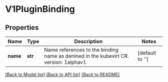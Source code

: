 # V1PluginBinding

## Properties
Name | Type | Description | Notes
------------ | ------------- | ------------- | -------------
**name** | **str** | Name references to the binding name as denined in the kubevirt CR. version: 1alphav1 | [default to '']

[[Back to Model list]](../README.md#documentation-for-models) [[Back to API list]](../README.md#documentation-for-api-endpoints) [[Back to README]](../README.md)


